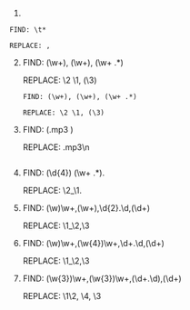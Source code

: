 1.  

   ``` replacing tabs with commas
   FIND: \t*
   
   REPLACE: , 
   ```

   

2. FIND: (\w+), (\w+), (\w+ .*)

   REPLACE: \2 \1, (\3)

   ``` moved second group of words to the front, followed by the first group, following by a comma and the university name in parentheses
   FIND: (\w+), (\w+), (\w+ .*)
   
   REPLACE: \2 \1, (\3)
   
   ```

3. FIND: (.mp3 )

   REPLACE: .mp3\n

   ``` things in parenthesis get included into 

4. FIND: (\d{4}) (\w+ .*)\.

   REPLACE: \2_\1.

   

5. FIND: (\w)\w+,(\w+),\d{2}.\d,(\d+)

   REPLACE: \1_\2,\3

   

6. FIND: (\w)\w+,(\w{4})\w+,\d+.\d,(\d+)

   REPLACE: \1_\2,\3

   

7. FIND: (\w{3})\w+,(\w{3})\w+,(\d+.\d),(\d+)

   REPLACE: \1\2, \4, \3
